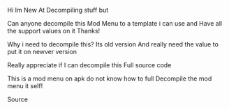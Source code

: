 Hi Im New At Decompiling stuff but

Can anyone decompile this Mod Menu to a template i can use and
Have all the support values on it Thanks!

Why i need to decompile this? Its old version
And really need the value to put it on newver version

Really appreciate if I can decompile this Full source code
 
This is a mod menu on apk do not know how to full
Decompile the mod menu it self!

Source 
